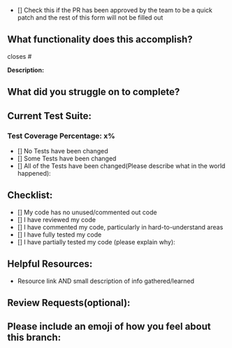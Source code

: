 - [] Check this if the PR has been approved by the team to be a quick patch and the rest of this form will not be filled out

## What functionality does this accomplish?
closes #

**Description:**


## What did you struggle on to complete?



## Current Test Suite:
### Test Coverage Percentage: x%
- [] No Tests have been changed
- [] Some Tests have been changed
- [] All of the Tests have been changed(Please describe what in the world happened):

## Checklist:
- [] My code has no unused/commented out code
- [] I have reviewed my code
- [] I have commented my code, particularly in hard-to-understand areas
- [] I have fully tested my code
- [] I have partially tested my code (please explain why):

## Helpful Resources:
* Resource link AND small description of info gathered/learned



## Review Requests(optional):



## Please include an emoji of how you feel about this branch:
